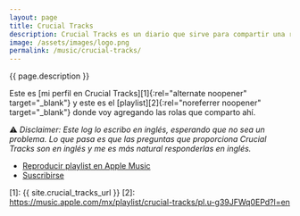 ```yaml
---
layout: page
title: Crucial Tracks
description: Crucial Tracks es un diario que sirve para compartir una rola al día y te invita a escribir algo de esa rola. Pensé que sería divertido crear una página aquí en mi sitio en donde mostrar las canciones que voy agregando a mi perfil en Crucial Tracks.
image: /assets/images/logo.png
permalink: /music/crucial-tracks/
---
```


<p class="text-center">{{ page.description }}</p>

<p class="text-center">Este es [mi perfil en Crucial Tracks][1]{:rel="alternate noopener" target="_blank"} y este es el [playlist][2]{:rel="noreferrer noopener" target="_blank"} donde voy agregando las rolas que comparto ahí.</p>

<p class="text-center">
    ⚠️ <em>Disclaimer: Este log lo escribo en inglés, esperando que no sea un problema. Lo que pasa es que las preguntas que proporciona Crucial Tracks son en inglés y me es más natural responderlas en inglés.</em>
</p>

<ul class="list-inline mb-4 text-center">
    <li class="list-inline-item">
        <a class="btn btn-primary btn-sm" href="https://music.apple.com/mx/playlist/crucial-tracks/pl.u-g39JFWq0EPd?l=en" target="_blank" rel="noopener noreferrer">
          <i class="fa-brands fa-apple"></i> Reproducir playlist en Apple Music
        </a>
    </li>
    <li class="list-inline-item">
        <a class="btn btn-primary btn-sm" href="https://app.crucialtracks.org/profile/mijo/feed" rel="me noopener">
            <i class="fa-solid fa-rss"></i> Suscribirse
        </a>
    </li>
</ul>

<ul id="tracks" class="list-unstyled"></ul>

[1]: {{ site.crucial_tracks_url }}
[2]: https://music.apple.com/mx/playlist/crucial-tracks/pl.u-g39JFWq0EPd?l=en
